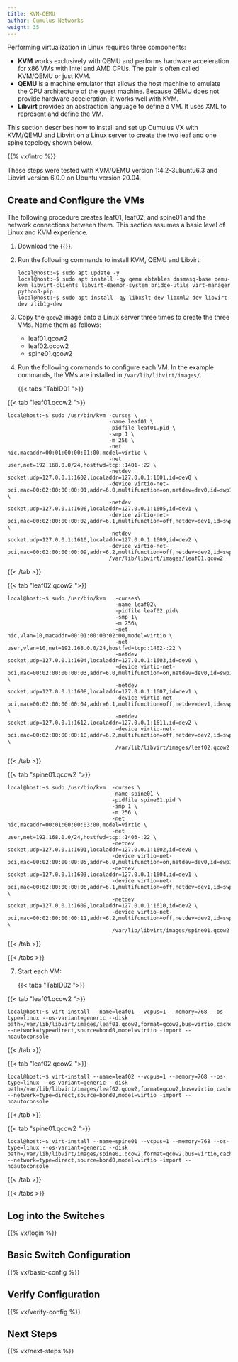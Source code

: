 ```yaml
---
title: KVM-QEMU
author: Cumulus Networks
weight: 35
---
```

Performing virtualization in Linux requires three components:

- **KVM** works exclusively with QEMU and performs hardware acceleration for x86 VMs with Intel and AMD CPUs. The pair is often called KVM/QEMU or just KVM.
- **QEMU** is a machine emulator that allows the host machine to emulate the CPU architecture of the guest machine. Because QEMU does not provide hardware acceleration, it works well with KVM.
- **Libvirt** provides an abstraction language to define a VM. It uses XML to represent and define the VM.

This section describes how to install and set up Cumulus VX with KVM/QEMU and Libvirt on a Linux server to create the two leaf and one spine topology shown below.

{{% vx/intro %}}

These steps were tested with KVM/QEMU version 1:4.2-3ubuntu6.3 and Libvirt version 6.0.0 on Ubuntu version 20.04.

## Create and Configure the VMs

The following procedure creates leaf01, leaf02, and spine01 and the network connections between them. This section assumes a basic level of Linux and KVM experience.

1. Download the {{<exlink url="https://cumulusnetworks.com/products/cumulus-vx/download/" text="Cumulus VX Qcow2 image for KVM">}}.

2. Run the following commands to install KVM, QEMU and Libvirt:

   ```
   local@host:~$ sudo apt update -y
   local@host:~$ sudo apt install -qy qemu ebtables dnsmasq-base qemu-kvm libvirt-clients libvirt-daemon-system bridge-utils virt-manager python3-pip
   local@host:~$ sudo apt install -qy libxslt-dev libxml2-dev libvirt-dev zlib1g-dev
   ```

5. Copy the `qcow2` image onto a Linux server three times to create the three VMs. Name them as follows:

   - leaf01.qcow2
   - leaf02.qcow2
   - spine01.qcow2

6. Run the following commands to configure each VM. In the example commands, the VMs are installed in `/var/lib/libvirt/images/`.

   {{< tabs "TabID01 ">}}

{{< tab "leaf01.qcow2 ">}}

```
local@host:~$ sudo /usr/bin/kvm -curses \
                                -name leaf01 \
                                -pidfile leaf01.pid \
                                -smp 1 \
                                -m 256 \
                                -net nic,macaddr=00:01:00:00:01:00,model=virtio \
                                -net user,net=192.168.0.0/24,hostfwd=tcp::1401-:22 \
                                -netdev socket,udp=127.0.0.1:1602,localaddr=127.0.0.1:1601,id=dev0 \
                                -device virtio-net-pci,mac=00:02:00:00:00:01,addr=6.0,multifunction=on,netdev=dev0,id=swp1 \
                                -netdev socket,udp=127.0.0.1:1606,localaddr=127.0.0.1:1605,id=dev1 \
                                -device virtio-net-pci,mac=00:02:00:00:00:02,addr=6.1,multifunction=off,netdev=dev1,id=swp2 \
                                -netdev socket,udp=127.0.0.1:1610,localaddr=127.0.0.1:1609,id=dev2 \
                                -device virtio-net-pci,mac=00:02:00:00:00:09,addr=6.2,multifunction=off,netdev=dev2,id=swp3\
                                /var/lib/libvirt/images/leaf01.qcow2
```

{{< /tab >}}

{{< tab "leaf02.qcow2 ">}}

```
local@host:~$ sudo /usr/bin/kvm   -curses\
                                  -name leaf02\
                                  -pidfile leaf02.pid\
                                  -smp 1\
                                  -m 256\
                                  -net nic,vlan=10,macaddr=00:01:00:00:02:00,model=virtio \
                                  -net user,vlan=10,net=192.168.0.0/24,hostfwd=tcp::1402-:22 \
                                  -netdev socket,udp=127.0.0.1:1604,localaddr=127.0.0.1:1603,id=dev0 \
                                  -device virtio-net-pci,mac=00:02:00:00:00:03,addr=6.0,multifunction=on,netdev=dev0,id=swp1 \
                                  -netdev socket,udp=127.0.0.1:1608,localaddr=127.0.0.1:1607,id=dev1 \
                                  -device virtio-net-pci,mac=00:02:00:00:00:04,addr=6.1,multifunction=off,netdev=dev1,id=swp2 \
                                  -netdev socket,udp=127.0.0.1:1612,localaddr=127.0.0.1:1611,id=dev2 \
                                  -device virtio-net-pci,mac=00:02:00:00:00:10,addr=6.2,multifunction=off,netdev=dev2,id=swp3 \
                                  /var/lib/libvirt/images/leaf02.qcow2
```

{{< /tab >}}

{{< tab "spine01.qcow2 ">}}

```
local@host:~$ sudo /usr/bin/kvm  -curses \
                                 -name spine01 \
                                 -pidfile spine01.pid \
                                 -smp 1 \
                                 -m 256 \
                                 -net nic,macaddr=00:01:00:00:03:00,model=virtio \
                                 -net user,net=192.168.0.0/24,hostfwd=tcp::1403-:22 \
                                 -netdev socket,udp=127.0.0.1:1601,localaddr=127.0.0.1:1602,id=dev0 \
                                 -device virtio-net-pci,mac=00:02:00:00:00:05,addr=6.0,multifunction=on,netdev=dev0,id=swp1\
                                 -netdev socket,udp=127.0.0.1:1603,localaddr=127.0.0.1:1604,id=dev1 \
                                 -device virtio-net-pci,mac=00:02:00:00:00:06,addr=6.1,multifunction=off,netdev=dev1,id=swp2 \
                                 -netdev socket,udp=127.0.0.1:1609,localaddr=127.0.0.1:1610,id=dev2 \
                                 -device virtio-net-pci,mac=00:02:00:00:00:11,addr=6.2,multifunction=off,netdev=dev2,id=swp3 \
                                 /var/lib/libvirt/images/spine01.qcow2
```

{{< /tab >}}

{{< /tabs >}}

7. Start each VM:

   {{< tabs "TabID02 ">}}

{{< tab "leaf01.qcow2 ">}}

```
local@host:~$ virt-install --name=leaf01 --vcpus=1 --memory=768 --os-type=linux --os-variant=generic --disk path=/var/lib/libvirt/images/leaf01.qcow2,format=qcow2,bus=virtio,cache=none --network=type=direct,source=bond0,model=virtio -import --noautoconsole
```

{{< /tab >}}

{{< tab "leaf02.qcow2 ">}}

```
local@host:~$ virt-install --name=leaf02 --vcpus=1 --memory=768 --os-type=linux --os-variant=generic --disk path=/var/lib/libvirt/images/leaf02.qcow2,format=qcow2,bus=virtio,cache=none --network=type=direct,source=bond0,model=virtio -import --noautoconsole
```

{{< /tab >}}

{{< tab "spine01.qcow2 ">}}

```
local@host:~$ virt-install --name=spine01 --vcpus=1 --memory=768 --os-type=linux --os-variant=generic --disk path=/var/lib/libvirt/images/spine01.qcow2,format=qcow2,bus=virtio,cache=none --network=type=direct,source=bond0,model=virtio -import --noautoconsole
```

{{< /tab >}}

{{< /tabs >}}

## Log into the Switches

{{% vx/login %}}

## Basic Switch Configuration

{{% vx/basic-config %}}

## Verify Configuration

{{% vx/verify-config %}}

## Next Steps

{{% vx/next-steps %}}

